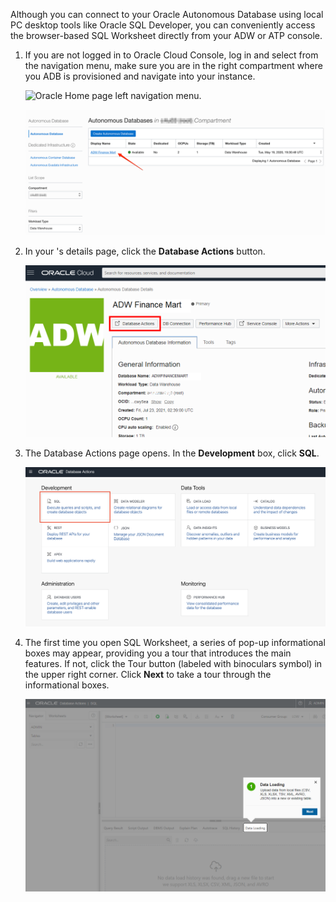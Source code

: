 Although you can connect to your Oracle Autonomous Database using local PC desktop tools like Oracle SQL Developer, you can conveniently access the browser-based SQL Worksheet directly from your ADW or ATP console.

1.  If you are not logged in to Oracle Cloud Console, log in and select **[](var:workload_type)** from the navigation menu, make sure you are in the right compartment where you ADB is provisioned and navigate into your [](var:db_display_name) instance.

    ![Oracle Home page left navigation menu.](https://raw.githubusercontent.com/oracle/learning-library/master/common/images/console/database-adw.png " ")


    ![Autonomous Databases homepage.](images/step1.1-adb.png " ")

2. In your [](var:db_display_name)'s details page, click the **Database Actions** button.

    ![Click Database Actions button.](./images/adb-dbactions-goto.png " ")

3. The Database Actions page opens. In the **Development** box, click **SQL**.

    ![Click SQL.](./images/adb-dbactions-click-sql.png " ")

4.  The first time you open SQL Worksheet, a series of pop-up informational boxes may appear, providing you a tour that introduces the main features. If not, click the Tour button (labeled with binoculars symbol) in the upper right corner. Click **Next** to take a tour through the informational boxes.

    ![SQL Worksheet.](./images/adb-sql-worksheet-opening-tour.png " ")